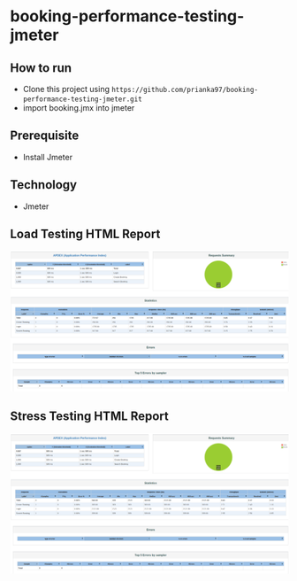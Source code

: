 # booking-performance-testing-jmeter

## How to run
- Clone this project using `https://github.com/prianka97/booking-performance-testing-jmeter.git`
- import booking.jmx into jmeter

## Prerequisite
- Install Jmeter

## Technology 
- Jmeter

## Load Testing HTML Report

![load-test-report](images/load-test-report.png)

## Stress Testing HTML Report

![stress-test-report](images/stress-test-report.png)
